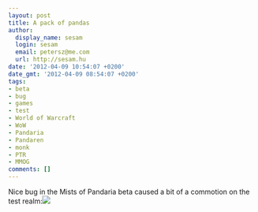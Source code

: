 ```yaml
---
layout: post
title: A pack of pandas
author:
  display_name: sesam
  login: sesam
  email: petersz@me.com
  url: http://sesam.hu
date: '2012-04-09 10:54:07 +0200'
date_gmt: '2012-04-09 08:54:07 +0200'
tags:
- beta
- bug
- games
- test
- World of Warcraft
- WoW
- Pandaria
- Pandaren
- monk
- PTR
- MMOG
comments: []
---
```


Nice bug in the Mists of Pandaria beta caused a bit of a commotion on the test realm:[![](http://sesam.hu/wp-content/uploads/2012/04/WoWScrnShot_040912_104850-1024x640.jpg)](http://sesam.hu/wp-content/uploads/2012/04/WoWScrnShot_040912_104850.jpeg)
